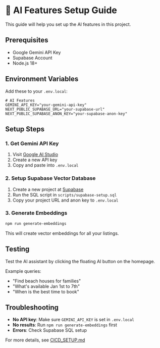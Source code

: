 # 🤖 AI Features Setup Guide

This guide will help you set up the AI features in this project.

## Prerequisites

- Google Gemini API Key
- Supabase Account
- Node.js 18+

## Environment Variables

Add these to your `.env.local`:

```env
# AI Features
GEMINI_API_KEY="your-gemini-api-key"
NEXT_PUBLIC_SUPABASE_URL="your-supabase-url"
NEXT_PUBLIC_SUPABASE_ANON_KEY="your-supabase-anon-key"
```

## Setup Steps

### 1. Get Gemini API Key

1. Visit [Google AI Studio](https://makersuite.google.com/app/apikey)
2. Create a new API key
3. Copy and paste into `.env.local`

### 2. Setup Supabase Vector Database

1. Create a new project at [Supabase](https://supabase.com)
2. Run the SQL script in `scripts/supabase-setup.sql`
3. Copy your project URL and anon key to `.env.local`

### 3. Generate Embeddings

```bash
npm run generate-embeddings
```

This will create vector embeddings for all your listings.

## Testing

Test the AI assistant by clicking the floating AI button on the homepage.

Example queries:
- "Find beach houses for families"
- "What's available Jan 1st to 7th"
- "When is the best time to book"

## Troubleshooting

- **No API key**: Make sure `GEMINI_API_KEY` is set in `.env.local`
- **No results**: Run `npm run generate-embeddings` first
- **Errors**: Check Supabase SQL setup

For more details, see [CICD_SETUP.md](./CICD_SETUP.md)

